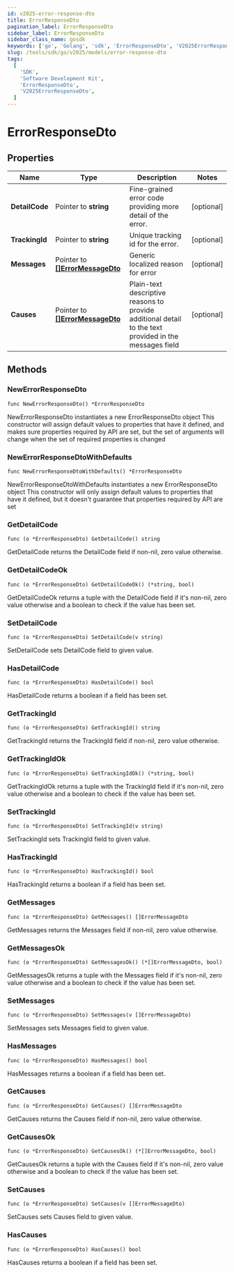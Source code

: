 ```yaml
---
id: v2025-error-response-dto
title: ErrorResponseDto
pagination_label: ErrorResponseDto
sidebar_label: ErrorResponseDto
sidebar_class_name: gosdk
keywords: ['go', 'Golang', 'sdk', 'ErrorResponseDto', 'V2025ErrorResponseDto']
slug: /tools/sdk/go/v2025/models/error-response-dto
tags:
  [
    'SDK',
    'Software Development Kit',
    'ErrorResponseDto',
    'V2025ErrorResponseDto',
  ]
---
```


# ErrorResponseDto

## Properties

| Name | Type | Description | Notes |
| --- | --- | --- | --- |
| **DetailCode** | Pointer to **string** | Fine-grained error code providing more detail of the error. | [optional] |
| **TrackingId** | Pointer to **string** | Unique tracking id for the error. | [optional] |
| **Messages** | Pointer to [**[]ErrorMessageDto**](error-message-dto) | Generic localized reason for error | [optional] |
| **Causes** | Pointer to [**[]ErrorMessageDto**](error-message-dto) | Plain-text descriptive reasons to provide additional detail to the text provided in the messages field | [optional] |

## Methods

### NewErrorResponseDto

`func NewErrorResponseDto() *ErrorResponseDto`

NewErrorResponseDto instantiates a new ErrorResponseDto object This constructor will assign default values to properties that have it defined, and makes sure properties required by API are set, but the set of arguments will change when the set of required properties is changed

### NewErrorResponseDtoWithDefaults

`func NewErrorResponseDtoWithDefaults() *ErrorResponseDto`

NewErrorResponseDtoWithDefaults instantiates a new ErrorResponseDto object This constructor will only assign default values to properties that have it defined, but it doesn't guarantee that properties required by API are set

### GetDetailCode

`func (o *ErrorResponseDto) GetDetailCode() string`

GetDetailCode returns the DetailCode field if non-nil, zero value otherwise.

### GetDetailCodeOk

`func (o *ErrorResponseDto) GetDetailCodeOk() (*string, bool)`

GetDetailCodeOk returns a tuple with the DetailCode field if it's non-nil, zero value otherwise and a boolean to check if the value has been set.

### SetDetailCode

`func (o *ErrorResponseDto) SetDetailCode(v string)`

SetDetailCode sets DetailCode field to given value.

### HasDetailCode

`func (o *ErrorResponseDto) HasDetailCode() bool`

HasDetailCode returns a boolean if a field has been set.

### GetTrackingId

`func (o *ErrorResponseDto) GetTrackingId() string`

GetTrackingId returns the TrackingId field if non-nil, zero value otherwise.

### GetTrackingIdOk

`func (o *ErrorResponseDto) GetTrackingIdOk() (*string, bool)`

GetTrackingIdOk returns a tuple with the TrackingId field if it's non-nil, zero value otherwise and a boolean to check if the value has been set.

### SetTrackingId

`func (o *ErrorResponseDto) SetTrackingId(v string)`

SetTrackingId sets TrackingId field to given value.

### HasTrackingId

`func (o *ErrorResponseDto) HasTrackingId() bool`

HasTrackingId returns a boolean if a field has been set.

### GetMessages

`func (o *ErrorResponseDto) GetMessages() []ErrorMessageDto`

GetMessages returns the Messages field if non-nil, zero value otherwise.

### GetMessagesOk

`func (o *ErrorResponseDto) GetMessagesOk() (*[]ErrorMessageDto, bool)`

GetMessagesOk returns a tuple with the Messages field if it's non-nil, zero value otherwise and a boolean to check if the value has been set.

### SetMessages

`func (o *ErrorResponseDto) SetMessages(v []ErrorMessageDto)`

SetMessages sets Messages field to given value.

### HasMessages

`func (o *ErrorResponseDto) HasMessages() bool`

HasMessages returns a boolean if a field has been set.

### GetCauses

`func (o *ErrorResponseDto) GetCauses() []ErrorMessageDto`

GetCauses returns the Causes field if non-nil, zero value otherwise.

### GetCausesOk

`func (o *ErrorResponseDto) GetCausesOk() (*[]ErrorMessageDto, bool)`

GetCausesOk returns a tuple with the Causes field if it's non-nil, zero value otherwise and a boolean to check if the value has been set.

### SetCauses

`func (o *ErrorResponseDto) SetCauses(v []ErrorMessageDto)`

SetCauses sets Causes field to given value.

### HasCauses

`func (o *ErrorResponseDto) HasCauses() bool`

HasCauses returns a boolean if a field has been set.
